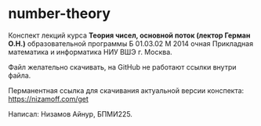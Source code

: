 # number-theory

Конспект лекций курса **Теория чисел, основной поток (лектор Герман О.Н.)** образовательной программы Б 01.03.02 М 2014 очная Прикладная математика и информатика НИУ ВШЭ г. Москва.

Файл желательно скачивать, на GitHub не работают ссылки внутри файла.

Перманентная ссылка для скачивания актуальной версии конспекта: https://nizamoff.com/get

Написал: Низамов Айнур, БПМИ225.
